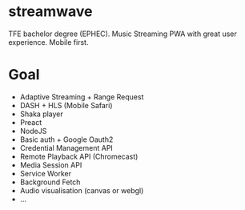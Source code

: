 # streamwave
TFE bachelor degree (EPHEC). Music Streaming PWA with great user experience. Mobile first.

# Goal
- Adaptive Streaming + Range Request
- DASH + HLS (Mobile Safari)
- Shaka player
- Preact
- NodeJS
- Basic auth + Google Oauth2
- Credential Management API
- Remote Playback API (Chromecast)
- Media Session API
- Service Worker
- Background Fetch
- Audio visualisation (canvas or webgl)
- ...
